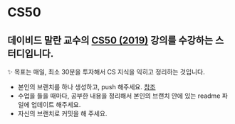 # CS50
데이비드 말란 교수의 [CS50 (2019)](https://www.boostcourse.org/cs112/joinLectures/41307) 강의를 수강하는 스터디입니다.
---

✨ 목표는 매일, 최소 30분을 투자해서 CS 지식을 익히고 정리하는 것입니다.

- 본인의 브랜치를 하나 생성하고, push 해주세요. [참조](https://ychae-leah.tistory.com/59)
- 수업을 들을 때마다, 공부한 내용을 정리해서 본인의 브랜치 안에 있는 readme 파일에 업데이트 해주세요.
- 자신의 브랜치로 커밋을 해 주세요.
